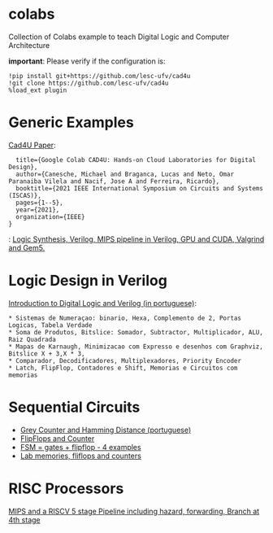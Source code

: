 # colabs
Collection of Colabs example to teach Digital Logic and Computer Architecture

**important**: Please verify if the configuration is:
```
!pip install git+https://github.com/lesc-ufv/cad4u
!git clone https://github.com/lesc-ufv/cad4u
%load_ext plugin
```
# Generic Examples

[Cad4U Paper](https://github.com/lesc-ufv/cad4u): 

```@inproceedings{canesche2021cad4u,
  title={Google Colab CAD4U: Hands-on Cloud Laboratories for Digital Design},
  author={Canesche, Michael and Braganca, Lucas and Neto, Omar Paranaiba Vilela and Nacif, Jose A and Ferreira, Ricardo},
  booktitle={2021 IEEE International Symposium on Circuits and Systems (ISCAS)},
  pages={1--5},
  year={2021},
  organization={IEEE}
}
```
: [Logic Synthesis, Verilog, MIPS pipeline in Verilog, GPU and CUDA, Valgrind and Gem5.](https://github.com/lesc-ufv/cad4u)


# Logic Design in Verilog

[Introduction to Digital Logic and Verilog (in portuguese)](https://github.com/arduinoufv/inf150/tree/master/Colab): 

    * Sistemas de Numeraçao: binario, Hexa, Complemento de 2, Portas Logicas, Tabela Verdade
    * Soma de Produtos, Bitslice: Somador, Subtractor, Multiplicador, ALU, Raiz Quadrada
    * Mapas de Karnaugh, Minimizacao com Expresso e desenhos com Graphviz, Bitslice X + 3,X * 3, 
    * Comparador, Decodificadores, Multiplexadores, Priority Encoder
    * Latch, FlipFlop, Contadores e Shift, Memorias e Circuitos com memorias


# Sequential Circuits

* [Grey Counter and Hamming Distance (portuguese)](https://colab.research.google.com/drive/1YPDXCiWPsfIa5uy3HP0gcc5-54Yi8poW?usp=sharing)
* [FlipFlops and Counter](https://colab.research.google.com/drive/1uZB5pL3PlbXLcxRd33Uca1VDc2gzjj6N?usp=sharing)
* [FSM = gates + flipflop - 4 examples](https://colab.research.google.com/drive/1G11txN9_e3oAF65-_vhwYeom3wibBzap?usp=sharing)
* [Lab memories, fliflops and counters](https://colab.research.google.com/drive/1tVu9J9vlqq4URAM-mR84AsztjhefAyTl?usp=sharing)


# RISC Processors

[MIPS and a RISCV 5 stage Pipeline including hazard, forwarding, Branch at 4th stage](https://colab.research.google.com/drive/1NRlZX5zGLqqcUpvnzqY3r-bMt_iARnMU?usp=sharing)



